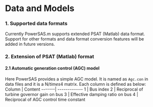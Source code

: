 # Data and Models
### 1. Supported data formats
Currently PowerSAS.m supports extended PSAT (Matlab) data format. Support for other formats and data format conversion features will be added in future versions.

### 2. Extension of PSAT (Matlab) format
#### 2.1 Automatic generation control (AGC) model
Here PowerSAS provides a simple AGC model. It is named as `Agc.con` in data files and it is a N$/times$4 matrix. Each column is defined as below:
Column  | Content
-------| -------------
1 | Bus index
2 | Reciprocal of turbine governor gain on bus
3 | Effective damping ratio on bus
4 | Reciprocal of AGC control time constant 

